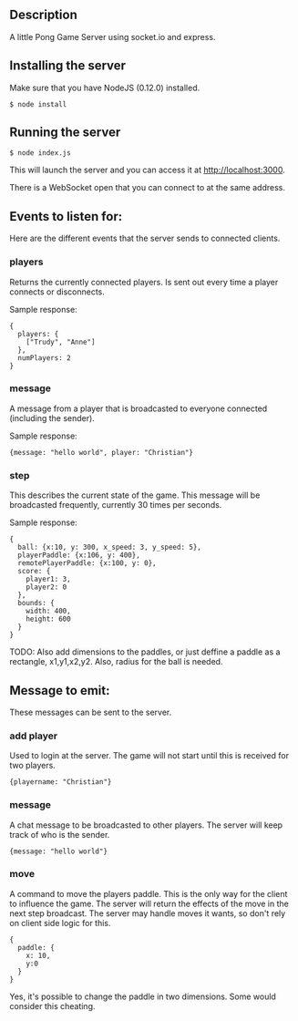 ## Description

A little Pong Game Server using socket.io and express.

## Installing the server

Make sure that you have NodeJS (0.12.0) installed. 

    $ node install

## Running the server

    $ node index.js

This will launch the server and you can access it at [http://localhost:3000][1].

There is a WebSocket open that you can connect to at the same address.

## Events to listen for:

Here are the different events that the server sends to connected clients.

### players

Returns the currently connected players. Is sent out every time a player connects or disconnects.

Sample response:

    {
      players: {
        ["Trudy", "Anne"]
      }, 
      numPlayers: 2
    }

### message

A message from a player that is broadcasted to everyone connected (including the sender).

Sample response:

    {message: "hello world", player: "Christian"}

### step

This describes the current state of the game. This message will be broadcasted frequently, currently 30 times per seconds. 

Sample response:

    {
      ball: {x:10, y: 300, x_speed: 3, y_speed: 5},
      playerPaddle: {x:106, y: 400},
      remotePlayerPaddle: {x:100, y: 0},
      score: {
        player1: 3,
        player2: 0
      },
      bounds: {
        width: 400,
        height: 600
      }
    }

TODO: Also add dimensions to the paddles, or just deffine a paddle as a rectangle, x1,y1,x2,y2. Also, radius for the ball is needed.

## Message to emit:

These messages can be sent to the server.

### add player

Used to login at the server. The game will not start until this is received for two players.

    {playername: "Christian"}

### message

A chat message to be broadcasted to other players. The server will keep track of who is the sender.

    {message: "hello world"}

### move

A command to move the players paddle. This is the only way for the client to influence the game. The server will return the effects of the move in the next step broadcast. The server may handle moves it wants, so don't rely on client side logic for this.

    {
      paddle: {
        x: 10, 
        y:0
      }
    }

Yes, it's possible to change the paddle in two dimensions. Some would consider this cheating.

  [1]: http://localhost:3000

